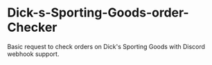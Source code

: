 # Dick-s-Sporting-Goods-order-Checker
Basic request to check orders on Dick's Sporting Goods with Discord webhook support.
